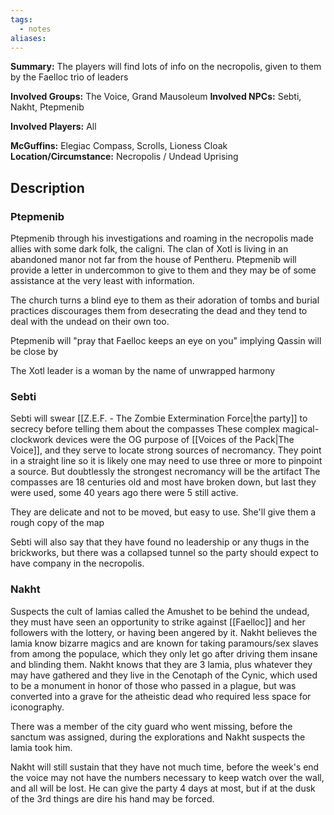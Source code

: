 ```yaml
---
tags:
  - notes
aliases:
---
```

**Summary:**  The players will find lots of info on the necropolis, given to them by the Faelloc trio of leaders

**Involved Groups:** The Voice, Grand Mausoleum
**Involved NPCs:**  Sebti, Nakht, Ptepmenib

**Involved Players:** All

**McGuffins:** Elegiac Compass, Scrolls, Lioness Cloak
**Location/Circumstance:** Necropolis / Undead Uprising

## Description 

### Ptepmenib
Ptepmenib through his investigations and roaming in the necropolis made allies with some dark folk, the caligni. The clan of Xotl is living in an abandoned manor not far from the house of Pentheru. Ptepmenib will provide a letter in undercommon to give to them and they may be of some assistance at the very least with information.

The church turns a blind eye to them as their adoration of tombs and burial practices discourages them from desecrating the dead and they tend to deal with the undead on their own too.

Ptepmenib will "pray that Faelloc keeps an eye on you" implying Qassin will be close by

The Xotl leader is a woman by the name of unwrapped harmony

### Sebti
Sebti will swear [[Z.E.F. - The Zombie Extermination Force|the party]] to secrecy before telling them about the compasses
These complex magical-clockwork devices were the OG purpose of [[Voices of the Pack|The Voice]], and they serve to locate strong sources of necromancy.
They point in a straight line so it is likely one may need to use three or more to pinpoint a source.
But doubtlessly the strongest necromancy will be the artifact
The compasses are 18 centuries old and most have broken down, but last they were used, some 40 years ago there were 5 still active.

They are delicate and not to be moved, but easy to use. She'll give them a rough copy of the map

Sebti will also say that they have found no leadership or any thugs in the brickworks, but there was a collapsed tunnel so the party should expect to have company in the necropolis.
### Nakht
Suspects the cult of lamias called the Amushet to be behind the undead, they must have seen an opportunity to strike against [[Faelloc]] and her followers with the lottery, or having been angered by it.
Nakht believes the lamia know bizarre magics and are known for taking paramours/sex slaves from among the populace, which they only let go after driving them insane and blinding them.
Nakht knows that they are 3 lamia, plus whatever they may have gathered and they live in the Cenotaph of the Cynic, which used to be a monument in honor of those who passed in a plague, but was converted into a grave for the atheistic dead who required less space for iconography.

There was a member of the city guard who went missing, before the sanctum was assigned, during the explorations and Nakht suspects the lamia took him.


Nakht will still sustain that they have not much time, before the week's end the voice may not have the numbers necessary to keep watch over the wall, and all will be lost.
He can give the party 4 days at most, but if at the dusk of the 3rd things are dire his hand may be forced.